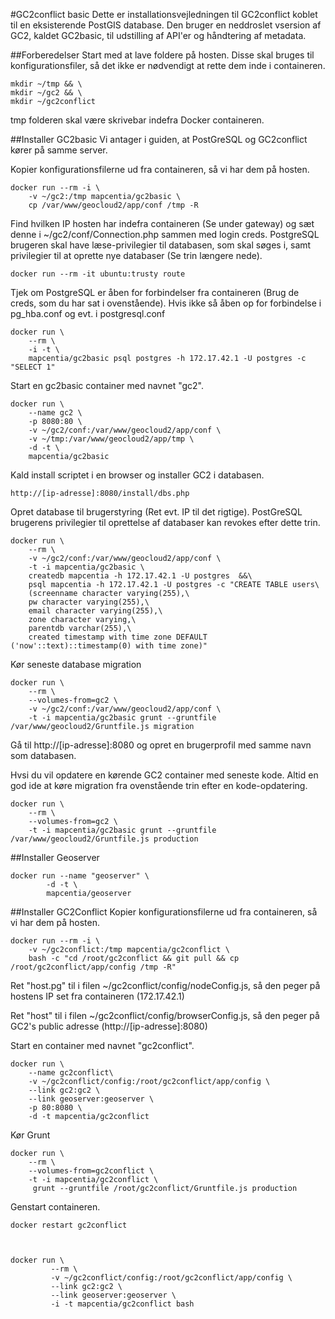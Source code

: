 #GC2conflict basic
Dette er installationsvejledningen til GC2conflict koblet til en eksisterende PostGIS database. Den bruger en neddroslet vsersion af GC2, kaldet GC2basic, til udstilling af API'er og håndtering af metadata.

##Forberedelser
Start med at lave foldere på hosten. Disse skal bruges til konfigurationsfiler, så det ikke er nødvendigt at rette dem inde i containeren.

    mkdir ~/tmp && \
    mkdir ~/gc2 && \
    mkdir ~/gc2conflict

tmp folderen skal være skrivebar indefra Docker containeren.

##Installer GC2basic
Vi antager i guiden, at PostGreSQL og GC2conflict kører på samme server.

Kopier konfigurationsfilerne ud fra containeren, så vi har dem på hosten.
    
    docker run --rm -i \
        -v ~/gc2:/tmp mapcentia/gc2basic \
        cp /var/www/geocloud2/app/conf /tmp -R
        
Find hvilken IP hosten har indefra containeren (Se under gateway) og sæt denne i ~/gc2/conf/Connection.php sammen med login creds. PostgreSQL brugeren skal have læse-privilegier til databasen, som skal søges i, samt privilegier til at oprette nye databaser (Se trin længere nede).

    docker run --rm -it ubuntu:trusty route
    
Tjek om PostgreSQL er åben for forbindelser fra containeren (Brug de creds, som du har sat i ovenstående). Hvis ikke så åben op for forbindelse i pg_hba.conf og evt. i postgresql.conf

    docker run \
        --rm \
        -i -t \
        mapcentia/gc2basic psql postgres -h 172.17.42.1 -U postgres -c "SELECT 1"
 
Start en gc2basic container med navnet "gc2".
    
    docker run \
        --name gc2 \
        -p 8080:80 \
        -v ~/gc2/conf:/var/www/geocloud2/app/conf \
        -v ~/tmp:/var/www/geocloud2/app/tmp \
        -d -t \
        mapcentia/gc2basic

Kald install scriptet i en browser og installer GC2 i databasen.

    http://[ip-adresse]:8080/install/dbs.php
    
Opret database til brugerstyring (Ret evt. IP til det rigtige). PostGreSQL brugerens privilegier til oprettelse af databaser kan revokes efter dette trin.

    docker run \
        --rm \
        -v ~/gc2/conf:/var/www/geocloud2/app/conf \
        -t -i mapcentia/gc2basic \
        createdb mapcentia -h 172.17.42.1 -U postgres  &&\
        psql mapcentia -h 172.17.42.1 -U postgres -c "CREATE TABLE users\
        (screenname character varying(255),\
        pw character varying(255),\
        email character varying(255),\
        zone character varying,\
        parentdb varchar(255),\
        created timestamp with time zone DEFAULT ('now'::text)::timestamp(0) with time zone)"
    
Kør seneste database migration

    docker run \
        --rm \
        --volumes-from=gc2 \
        -v ~/gc2/conf:/var/www/geocloud2/app/conf \
        -t -i mapcentia/gc2basic grunt --gruntfile /var/www/geocloud2/Gruntfile.js migration
    
Gå til http://[ip-adresse]:8080 og opret en brugerprofil med samme navn som databasen.

Hvsi du vil opdatere en kørende GC2 container med seneste kode. Altid en god ide at køre migration fra ovenstående trin efter en kode-opdatering.

    docker run \
        --rm \
        --volumes-from=gc2 \
        -t -i mapcentia/gc2basic grunt --gruntfile /var/www/geocloud2/Gruntfile.js production
        
##Installer Geoserver

    docker run --name "geoserver" \
            -d -t \
            mapcentia/geoserver

##Installer GC2Conflict
Kopier konfigurationsfilerne ud fra containeren, så vi har dem på hosten.
    
    docker run --rm -i \
        -v ~/gc2conflict:/tmp mapcentia/gc2conflict \
        bash -c "cd /root/gc2conflict && git pull && cp /root/gc2conflict/app/config /tmp -R"

Ret "host.pg" til i filen ~/gc2conflict/config/nodeConfig.js, så den peger på hostens IP set fra containeren (172.17.42.1)

Ret "host" til i filen ~/gc2conflict/config/browserConfig.js, så den peger på GC2's public adresse (http://[ip-adresse]:8080)

Start en container med navnet "gc2conflict".

    docker run \
        --name gc2conflict\
        -v ~/gc2conflict/config:/root/gc2conflict/app/config \
        --link gc2:gc2 \
        --link geoserver:geoserver \
        -p 80:8080 \
        -d -t mapcentia/gc2conflict
        
Kør Grunt

    docker run \
        --rm \
        --volumes-from=gc2conflict \
        -t -i mapcentia/gc2conflict \
         grunt --gruntfile /root/gc2conflict/Gruntfile.js production 

    
Genstart containeren.
    
    docker restart gc2conflict
     


    docker run \
             --rm \
             -v ~/gc2conflict/config:/root/gc2conflict/app/config \
             --link gc2:gc2 \
             --link geoserver:geoserver \
             -i -t mapcentia/gc2conflict bash



    
